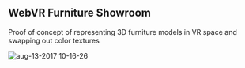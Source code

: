 ## WebVR Furniture Showroom

Proof of concept of representing 3D furniture models in VR space and swapping out color textures

![aug-13-2017 10-16-26](https://user-images.githubusercontent.com/4651424/29250461-c1fdd73a-8010-11e7-8fb3-146f28b320f0.gif)
